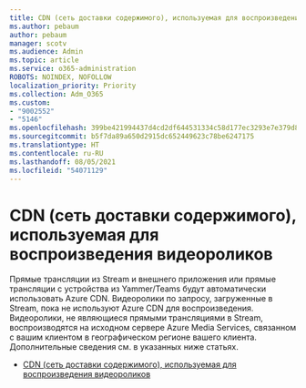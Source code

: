 ```yaml
---
title: CDN (сеть доставки содержимого), используемая для воспроизведения видеороликов
ms.author: pebaum
author: pebaum
manager: scotv
ms.audience: Admin
ms.topic: article
ms.service: o365-administration
ROBOTS: NOINDEX, NOFOLLOW
localization_priority: Priority
ms.collection: Adm_O365
ms.custom:
- "9002552"
- "5146"
ms.openlocfilehash: 399be421994437d4cd2df644531334c58d177ec3293e7e379d84cd8326823a63
ms.sourcegitcommit: b5f7da89a650d2915dc652449623c78be6247175
ms.translationtype: HT
ms.contentlocale: ru-RU
ms.lasthandoff: 08/05/2021
ms.locfileid: "54071129"
---
```

# <a name="cdn-used-for-video-playback"></a>CDN (сеть доставки содержимого), используемая для воспроизведения видеороликов

Прямые трансляции из Stream и внешнего приложения или прямые трансляции с устройства из Yammer/Teams будут автоматически использовать Azure CDN. Видеоролики по запросу, загруженные в Stream, пока не используют Azure CDN для воспроизведения. Видеоролики, не являющиеся прямыми трансляциями в Stream, воспроизводятся на исходном сервере Azure Media Services, связанном с вашим клиентом в географическом регионе вашего клиента. Дополнительные сведения см. в указанных ниже статьях.

- [CDN (сеть доставки содержимого), используемая для воспроизведения видеороликов](https://docs.microsoft.com/stream/network-overview#cdn-used-for-video-playback)
